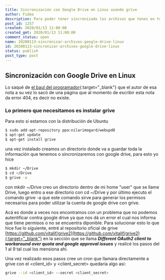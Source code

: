 ```yaml
---
title: Sincronización con Google Drive en Linux usando grive
author: Fideo
description: Para poder tener sincronizado los archivos que tenes en tu google drive localmente en tu PC
post_id: 1257
created: 2020/01/13 11:00:00
created_gmt: 2020/01/13 11:00:00
comment_status: open
name: 20200113-sincronizar-archivos-google-drive-linux
id: 20200113-sincronizar-archivos-google-drive-linux
status: publish
post_type: post
---
```



## Sincronización con Google Drive en Linux

Lo saqué de [el baul del programador](https://elbauldelprogramador.com/sincronizar-google-drive-en-linux-en-4-pasos/){:target="_blank"} que el autor de esa nota a su vez lo sacó de una página que al momento de escribir esta nota da error 404, es decir no existe.

[google]: www.google.com

### Lo primero que necesitamos es instalar grive

Para esto si estamos con la distribución de Ubuntu 

```bash
$ sudo add-apt-repository ppa:nilarimogard/webupd8
$ apt-get update
$ apt-get install grive
```
una vez instalado creamos un directorio donde va a guardar toda la información que tenemos o sincronizaremos con google drive, para esto yo hice 

```bash
$ mkdir ~/Drive
$ cd ~/Drive
$ grive -a
```
con mkdir ~/Drive creo un directorio dentro de mi home "user" que se llame Drive, luego entro a ese directorio con cd ~/Drive y por último ejecuto el comando grive -a que este comando sirve para generar los permisos necesarios para poder utilizar la cuenta de google drive con grive.

Acá es donde a veces nos encontramos con un problema que no podemos autentificar contra google drive ya que nos dá un error el cual nos informa que tiene permisos o no se encuentra diponible.
Para solucionar esto lo que hice fue lo siguiente, entré al repositorio oficial de grive [https://github.com/vitalif/grive2](https://github.com/vitalif/grive2){:target="_blank"} en la sección que se llama **_Different OAuth2 client to workaround over quota and google approval issues_** y realicé los pasos del 1 al 9 tal cual los mensiona ahí.

Una vez realizado esos pasos cree un cron que llamara directamente a grive con el <client_id> y <client_secret> quedaría algo así:

```bash
grive --id <client_id> --secret <client_secret>
```
